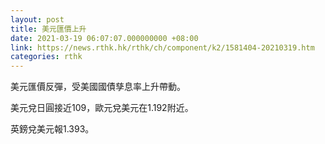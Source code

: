 ```yaml
---
layout: post
title: 美元匯價上升
date: 2021-03-19 06:07:07.000000000 +08:00
link: https://news.rthk.hk/rthk/ch/component/k2/1581404-20210319.htm
categories: rthk
---
```


美元匯價反彈，受美國國債孳息率上升帶動。

美元兌日圓接近109，歐元兌美元在1.192附近。

英鎊兌美元報1.393。
